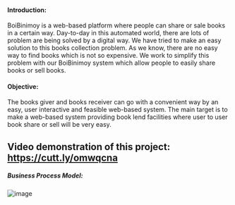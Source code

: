 #### Introduction:
BoiBinimoy is a web-based platform where people can share or sale books in a certain way. Day-to-day in this automated world, there are lots of problem are being solved by a digital way. We have tried to make an easy solution to this books collection problem. As we know, there are no easy way to find books which is not so expensive. We work to simplify this problem with our BoiBinimoy system which allow people to easily share books or sell books.

#### Objective:
The books giver and books receiver can go with a convenient way by an easy, user interactive and feasible web-based system. The main target is to make a web-based system providing book lend facilities where user to user book share or sell will be very easy.


## Video demonstration of this project: https://cutt.ly/omwqcna
##### Business Process Model:
![image](https://user-images.githubusercontent.com/76213784/129294933-f06e36ce-c4fc-489b-bda3-85696483509e.png)
